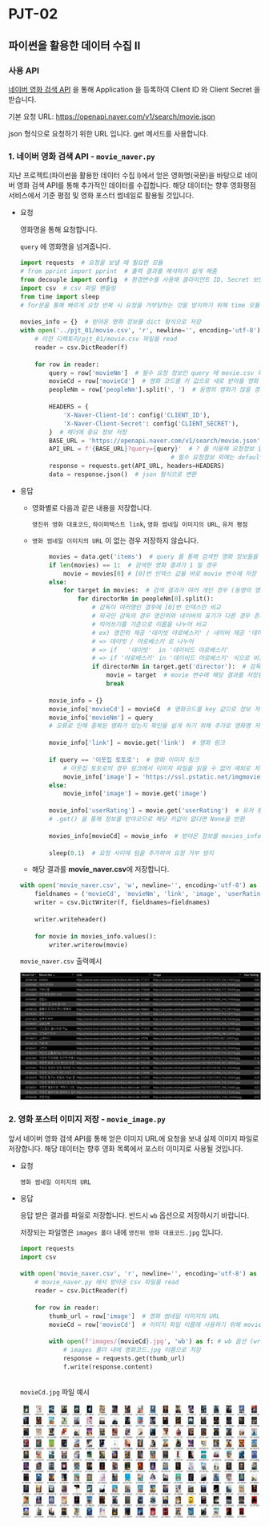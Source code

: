 # PJT-02

## 파이썬을 활용한 데이터 수집 II

### 사용 API

[네이버 영화 검색 API](https://developers.naver.com/docs/search/movie/) 을 통해 Application 을 등록하여 Client ID 와 Client Secret 을 받습니다.

기본 요청 URL: https://openapi.naver.com/v1/search/movie.json

json 형식으로 요청하기 위한 URL 입니다. get 메서드를 사용합니다.

### 1. 네이버 영화 검색 API - `movie_naver.py`

지난 프로젝트(파이썬을 활용한 데이터 수집 I)에서 얻은 영화명(국문)을 바탕으로 네이버 영화 검색 API를 통해 추가적인 데이터를 수집합니다. 해당 데이터는 향후 영화평점서비스에서 기준 평점 및 영화 포스터 썸네일로 활용될 것입니다.

- 요청

  영화명을 통해 요청합니다. 

  `query` 에 영화명을 넘겨줍니다.

  ```python
  import requests  # 요청을 보낼 때 필요한 모듈
  # from pprint import pprint  # 출력 결과를 해석하기 쉽게 해줌
  from decouple import config  # 환경변수를 사용해 클라이언트 ID, Secret 보안
  import csv  # csv 파일 핸들링
  from time import sleep
  # for문을 통해 빠르게 요청 반복 시 요청을 거부당하는 것을 방지하기 위해 time 모듈 import
  
  movies_info = {}  # 받아온 영화 정보를 dict 형식으로 저장
  with open('../pjt_01/movie.csv', 'r', newline='', encoding='utf-8') as f:
      # 이전 디렉토리/pjt_01/movie.csv 파일을 read
      reader = csv.DictReader(f)
  
      for row in reader:
          query = row['movieNm']  # 필수 요청 정보인 query 에 movie.csv 에서 받아온 영화명 저장
          movieCd = row['movieCd']  # 영화 코드를 키 값으로 새로 받아올 영화 정보 저장
          peopleNm = row['peopleNm'].split(', ')  # 동명의 영화가 많을 경우 감독 이름을 비교하기 위해
  
          HEADERS = {
              'X-Naver-Client-Id': config('CLIENT_ID'),
              'X-Naver-Client-Secret': config('CLIENT_SECRET'),
          }  # 헤더에 중요 정보 저장
          BASE_URL = 'https://openapi.naver.com/v1/search/movie.json'  # 기본 요청 URL
          API_URL = f'{BASE_URL}?query={query}'  # ? 를 이용해 요청정보 입력
          									# 필수 요청정보 외에는 default 값으로 요청
          response = requests.get(API_URL, headers=HEADERS)
          data = response.json()  # json 형식으로 변환
  ```

- 응답

  - 영화별로 다음과 같은 내용을 저장합니다.

    `영진위 영화 대표코드`, `하이퍼텍스트 link`, `영화 썸네일 이미지의 URL`, `유저 평점`

  - `영화 썸네일 이미지의 URL` 이 없는 경우 저장하지 않습니다.

  ```python
          movies = data.get('items')  # query 를 통해 검색한 영화 정보들을 저장
          if len(movies) == 1:  # 검색한 영화 결과가 1 일 경우
              movie = movies[0] # [0]번 인덱스 값을 바로 movie 변수에 저장
          else:
              for target in movies:  # 검색 결과가 여러 개인 경우 (동명의 영화가 2개 이상)
                  for directorNm in peopleNm[0].split():
                      # 감독이 여러명인 경우에 [0]번 인덱스만 비교
                      # 외국인 감독의 경우 영진위와 네이버의 표기가 다른 경우 존재하므로
                      # 띄어쓰기를 기준으로 이름을 나누어 비교
                      # ex) 영진위 제공 '데이빗 야로베스키' / 네이버 제공 '데이비드 야로베스키'
                      # => 데이빗 / 야로베스키 로 나누어
                      # => if   '데이빗'  in '데이비드 야로베스키'
                      # => if '야로베스키' in '데이비드 야로베스키' 식으로 비교
                      if directorNm in target.get('director'):  # 감독명.split() 중 같은 결과가 있다면
                          movie = target  # movie 변수에 해당 결과를 저장한 뒤 break
                          break
          
          movie_info = {}
          movie_info['movieCd'] = movieCd  # 영화코드를 key 값으로 정보 저장
          movie_info['movieNm'] = query
          # 오류로 인해 중복된 영화가 있는지 확인을 쉽게 하기 위해 추가로 영화명 저장
          
          movie_info['link'] = movie.get('link')  # 영화 링크
          
          if query == '이웃집 토토로':  # 영화 이미지 링크
              # 이웃집 토토로의 경우 링크에서 이미지 파일을 읽을 수 없어 예외로 처리
              movie_info['image'] = 'https://ssl.pstatic.net/imgmovie/mdi/mit110/0187/A8781-00.jpg'
          else:
              movie_info['image'] = movie.get('image')
          
          movie_info['userRating'] = movie.get('userRating')  # 유저 평점
          # .get() 을 통해 정보를 받아오므로 해당 키값이 없다면 None을 반환
          
          movies_info[movieCd] = movie_info  # 받아온 정보를 movies_info dict 에 저장
          
          sleep(0.1)  # 요청 사이에 텀을 추가하여 요청 거부 방지
  ```

  - 해당 결과를 **movie_naver.csv**에 저장합니다.

  ```python
  with open('movie_naver.csv', 'w', newline='', encoding='utf-8') as f:
      fieldnames = ('movieCd', 'movieNm', 'link', 'image', 'userRating')
      writer = csv.DictWriter(f, fieldnames=fieldnames)
      
      writer.writeheader()
  
      for movie in movies_info.values():
          writer.writerow(movie)
  ```

  `movie_naver.csv` 출력예시

  ![movie_naver.PNG](README_images\movie_naver.PNG)

### 2. 영화 포스터 이미지 저장 - `movie_image.py`

앞서 네이버 영화 검색 API를 통해 얻은 이미지 URL에 요청을 보내 실제 이미지 파일로 저장합니다. 해당 데이터는 향후 영화 목록에서 포스터 이미지로 사용될 것입니다.

- 요청

  `영화 썸네일 이미지의 URL`

- 응답

  응답 받은 결과를 파일로 저장합니다. 반드시 `wb` 옵션으로 저장하시기 바랍니다.

  저장되는 파일명은 `images 폴더` 내에 `영진위 영화 대표코드.jpg` 입니다.

  ```python
  import requests
  import csv
  
  with open('movie_naver.csv', 'r', newline='', encoding='utf-8') as f:
      # movie_naver.py 에서 받아온 csv 파일을 read
      reader = csv.DictReader(f)
  
      for row in reader:
          thumb_url = row['image']  # 영화 썸네일 이미지의 URL
          movieCd = row['movieCd']  # 이미지 파일 이름에 사용하기 위해 movieCd 받아옴
  
          with open(f'images/{movieCd}.jpg', 'wb') as f: # wb 옵션 (write binary)
              # images 폴더 내에 영화코드.jpg 이름으로 저장
              response = requests.get(thumb_url)
              f.write(response.content)
              
  ```

  `movieCd.jpg` 파일 예시

  ![movie_image.PNG](README_images\movie_image.PNG)

